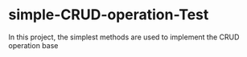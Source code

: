 # simple-CRUD-operation-Test

In this project, the simplest methods are used to implement the CRUD operation base
